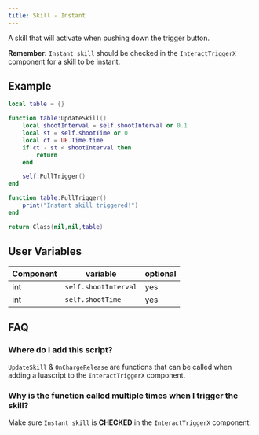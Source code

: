 ```yaml
---
title: Skill - Instant
---
```


A skill that will activate when pushing down the trigger button.

**Remember:** `Instant skill` should be checked in the `InteractTriggerX` component for a skill to be instant.

## Example

```lua
local table = {}

function table:UpdateSkill()
	local shootInterval = self.shootInterval or 0.1
	local st = self.shootTime or 0
	local ct = UE.Time.time
	if ct - st < shootInterval then
		return
	end

	self:PullTrigger()
end

function table:PullTrigger()
	print("Instant skill triggered!")
end

return Class(nil,nil,table)
```

## User Variables

| Component   | variable    | optional    |
| ----------- | ----------- | ----------- |
| int   | `self.shootInterval` | yes |
| int   | `self.shootTime` | yes |

## FAQ

### Where do I add this script?

`UpdateSkill` & `OnChargeRelease` are functions that can be called when adding a luascript to the `InteractTriggerX` component.

### Why is the function called multiple times when I trigger the skill?

Make sure `Instant skill` is **CHECKED** in the `InteractTriggerX` component. 
